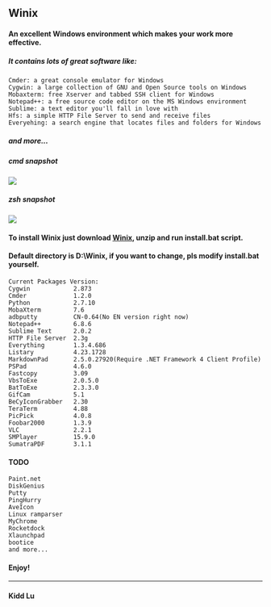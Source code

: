Winix
----------

#### An excellent Windows environment which makes your work more effective.
##### It contains lots of great software like: 
	Cmder: a great console emulator for Windows
	Cygwin: a large collection of GNU and Open Source tools on Windows
	Mobaxterm: free Xserver and tabbed SSH client for Windows
	Notepad++: a free source code editor on the MS Windows environment
	Sublime: a text editor you'll fall in love with
	Hfs: a simple HTTP File Server to send and receive files
	Everyehing: a search engine that locates files and folders for Windows
##### and more...

##### cmd snapshot
![](https://raw.githubusercontent.com/kiddlu/Winix/master/snapshot/img1.png)

##### zsh snapshot
![](https://raw.githubusercontent.com/kiddlu/Winix/master/snapshot/img2.png)

#### To install Winix just download [Winix](http://pan.baidu.com/s/1dDI3SXF), unzip and run install.bat script.

#### Default directory is D:\Winix, if you want to change, pls modify install.bat yourself.

	Current Packages Version:
	Cygwin            2.873
	Cmder             1.2.0
	Python            2.7.10
	MobaXterm         7.6
	adbputty          CN-0.64(No EN version right now)
	Notepad++         6.8.6
	Sublime Text      2.0.2
	HTTP File Server  2.3g
	Everything        1.3.4.686
	Listary           4.23.1728
	MarkdownPad       2.5.0.27920(Require .NET Framework 4 Client Profile)
	PSPad             4.6.0
	Fastcopy          3.09
	VbsToExe          2.0.5.0
	BatToExe          2.3.3.0
	GifCam            5.1
	BeCyIconGrabber   2.30
	TeraTerm          4.88 
	PicPick           4.0.8
	Foobar2000        1.3.9
	VLC               2.2.1
	SMPlayer          15.9.0
	SumatraPDF        3.1.1

#### TODO
	Paint.net
	DiskGenius
	Putty
	PingHurry
	AveIcon
	Linux ramparser
	MyChrome
	Rocketdock
	Xlaunchpad
	bootice
	and more...

#### Enjoy!

----------

#### Kidd Lu
